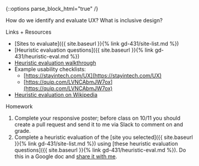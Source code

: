 {::options parse_block_html="true" /}
<section class="accordion-wrapper">

How do we identify and evaluate UX? What is inclusive design?

<!-- 1. Who does what in modern web development? -->

<!-- <div class="accordion-title js-trigger-content-toggle">
Topic: UX & Accessibility
</div> -->

<!-- 1. Who does what in modern web development? -->

<!-- {::options parse_block_html="true" /}
<div class="accordion-title has-no-content js-content-toggle-ignore">

Slides

[PDF](files/w06-.min.pdf){:target="_blank"} ( KB)

</div> -->

<div class="accordion-title js-trigger-content-toggle">
Links + Resources
</div>

- [Sites to evaluate]({{ site.baseurl }}{% link gd-431/site-list.md %})
- [Heuristic evaluation questions]({{ site.baseurl }}{% link gd-431/heuristic-eval.md %})
- [Heuristic evaluation walkthrough](https://uxplanet.org/how-to-develop-an-eye-for-ux-design-95cca951d7f4)
- Example usability checklists:
  - [https://stayintech.com/UX](https://stayintech.com/UX)
  - [https://quip.com/LVNCAbmJW7ox](https://quip.com/LVNCAbmJW7ox)
- [Heuristic evaluation on Wikipedia](https://en.wikipedia.org/wiki/Heuristic_evaluation)



<div class="accordion-title js-trigger-content-toggle">
Homework
</div>

1. Complete your responsive poster; before class on 10/11 you should create a pull request and send it to me via Slack to comment on and grade.
1. Complete a heuristic evaluation of the [site you selected]({{ site.baseurl }}{% link gd-431/site-list.md %}) using [these heuristic evaluation questions]({{ site.baseurl }}{% link gd-431/heuristic-eval.md %}). Do this in a Google doc and [share it with me](https://support.google.com/drive/answer/2494822?hl=en&authuser=0).
</section>
